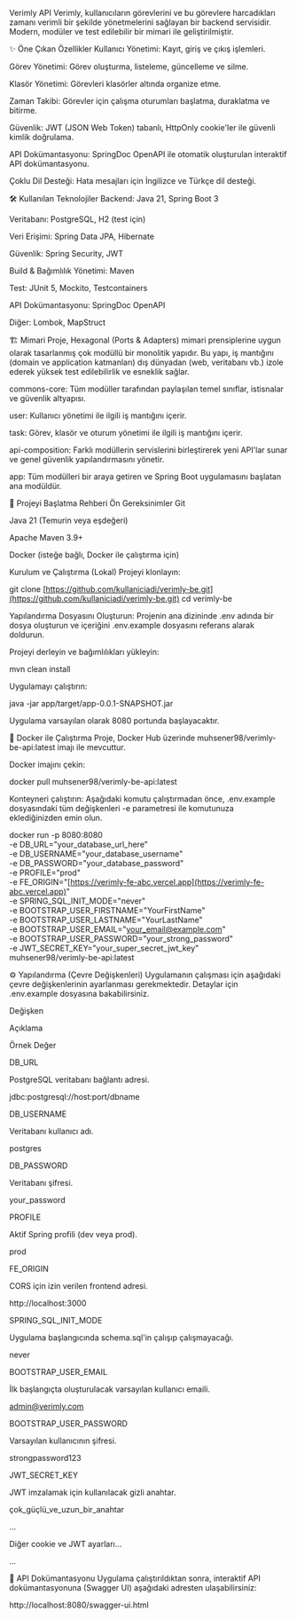 Verimly API
Verimly, kullanıcıların görevlerini ve bu görevlere harcadıkları zamanı verimli bir şekilde yönetmelerini sağlayan bir backend servisidir. Modern, modüler ve test edilebilir bir mimari ile geliştirilmiştir.

✨ Öne Çıkan Özellikler
Kullanıcı Yönetimi: Kayıt, giriş ve çıkış işlemleri.

Görev Yönetimi: Görev oluşturma, listeleme, güncelleme ve silme.

Klasör Yönetimi: Görevleri klasörler altında organize etme.

Zaman Takibi: Görevler için çalışma oturumları başlatma, duraklatma ve bitirme.

Güvenlik: JWT (JSON Web Token) tabanlı, HttpOnly cookie'ler ile güvenli kimlik doğrulama.

API Dokümantasyonu: SpringDoc OpenAPI ile otomatik oluşturulan interaktif API dokümantasyonu.

Çoklu Dil Desteği: Hata mesajları için İngilizce ve Türkçe dil desteği.

🛠️ Kullanılan Teknolojiler
Backend: Java 21, Spring Boot 3

Veritabanı: PostgreSQL, H2 (test için)

Veri Erişimi: Spring Data JPA, Hibernate

Güvenlik: Spring Security, JWT

Build & Bağımlılık Yönetimi: Maven

Test: JUnit 5, Mockito, Testcontainers

API Dokümantasyonu: SpringDoc OpenAPI

Diğer: Lombok, MapStruct

🏗️ Mimari
Proje, Hexagonal (Ports & Adapters) mimari prensiplerine uygun olarak tasarlanmış çok modüllü bir monolitik yapıdır. Bu yapı, iş mantığını (domain ve application katmanları) dış dünyadan (web, veritabanı vb.) izole ederek yüksek test edilebilirlik ve esneklik sağlar.

commons-core: Tüm modüller tarafından paylaşılan temel sınıflar, istisnalar ve güvenlik altyapısı.

user: Kullanıcı yönetimi ile ilgili iş mantığını içerir.

task: Görev, klasör ve oturum yönetimi ile ilgili iş mantığını içerir.

api-composition: Farklı modüllerin servislerini birleştirerek yeni API'lar sunar ve genel güvenlik yapılandırmasını yönetir.

app: Tüm modülleri bir araya getiren ve Spring Boot uygulamasını başlatan ana modüldür.

🚀 Projeyi Başlatma Rehberi
Ön Gereksinimler
Git

Java 21 (Temurin veya eşdeğeri)

Apache Maven 3.9+

Docker (isteğe bağlı, Docker ile çalıştırma için)

Kurulum ve Çalıştırma (Lokal)
Projeyi klonlayın:

git clone [https://github.com/kullaniciadi/verimly-be.git](https://github.com/kullaniciadi/verimly-be.git)
cd verimly-be

Yapılandırma Dosyasını Oluşturun:
Projenin ana dizininde .env adında bir dosya oluşturun ve içeriğini .env.example dosyasını referans alarak doldurun.

Projeyi derleyin ve bağımlılıkları yükleyin:

mvn clean install

Uygulamayı çalıştırın:

java -jar app/target/app-0.0.1-SNAPSHOT.jar

Uygulama varsayılan olarak 8080 portunda başlayacaktır.

🐳 Docker ile Çalıştırma
Proje, Docker Hub üzerinde muhsener98/verimly-be-api:latest imajı ile mevcuttur.

Docker imajını çekin:

docker pull muhsener98/verimly-be-api:latest

Konteyneri çalıştırın:
Aşağıdaki komutu çalıştırmadan önce, .env.example dosyasındaki tüm değişkenleri -e parametresi ile komutunuza eklediğinizden emin olun.

docker run -p 8080:8080 \
  -e DB_URL="your_database_url_here" \
  -e DB_USERNAME="your_database_username" \
  -e DB_PASSWORD="your_database_password" \
  -e PROFILE="prod" \
  -e FE_ORIGIN="[https://verimly-fe-abc.vercel.app](https://verimly-fe-abc.vercel.app)" \
  -e SPRING_SQL_INIT_MODE="never" \
  -e BOOTSTRAP_USER_FIRSTNAME="YourFirstName" \
  -e BOOTSTRAP_USER_LASTNAME="YourLastName" \
  -e BOOTSTRAP_USER_EMAIL="your_email@example.com" \
  -e BOOTSTRAP_USER_PASSWORD="your_strong_password" \
  -e JWT_SECRET_KEY="your_super_secret_jwt_key" \
  muhsener98/verimly-be-api:latest

⚙️ Yapılandırma (Çevre Değişkenleri)
Uygulamanın çalışması için aşağıdaki çevre değişkenlerinin ayarlanması gerekmektedir. Detaylar için .env.example dosyasına bakabilirsiniz.

Değişken

Açıklama

Örnek Değer

DB_URL

PostgreSQL veritabanı bağlantı adresi.

jdbc:postgresql://host:port/dbname

DB_USERNAME

Veritabanı kullanıcı adı.

postgres

DB_PASSWORD

Veritabanı şifresi.

your_password

PROFILE

Aktif Spring profili (dev veya prod).

prod

FE_ORIGIN

CORS için izin verilen frontend adresi.

http://localhost:3000

SPRING_SQL_INIT_MODE

Uygulama başlangıcında schema.sql'in çalışıp çalışmayacağı.

never

BOOTSTRAP_USER_EMAIL

İlk başlangıçta oluşturulacak varsayılan kullanıcı emaili.

admin@verimly.com

BOOTSTRAP_USER_PASSWORD

Varsayılan kullanıcının şifresi.

strongpassword123

JWT_SECRET_KEY

JWT imzalamak için kullanılacak gizli anahtar.

çok_güçlü_ve_uzun_bir_anahtar

...

Diğer cookie ve JWT ayarları...

...

📖 API Dokümantasyonu
Uygulama çalıştırıldıktan sonra, interaktif API dokümantasyonuna (Swagger UI) aşağıdaki adresten ulaşabilirsiniz:

http://localhost:8080/swagger-ui.html
